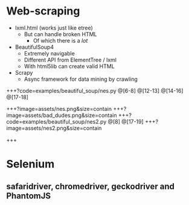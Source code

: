 # Web-scraping

- lxml.html (works just like etree)
	- But can handle broken HTML
		- Of which there is a *lot*
- BeautifulSoup4
	- Extremely navigable
	- Different API from ElementTree / lxml
	- With html5lib can create valid HTML
- Scrapy
	- Async framework for data mining by crawling

+++?code=examples/beautiful_soup/nes.py
@[6-8]
@[12-13]
@[14-16]
@[17-18]

+++?image=assets/nes.png&size=contain
+++?image=assets/bad_dudes.png&size=contain
+++?code=examples/beautiful_soup/nes2.py
@[8]
@[17-19]
+++?image=assets/nes2.png&size=contain

+++
# Selenium
## safaridriver, chromedriver, geckodriver and PhantomJS
